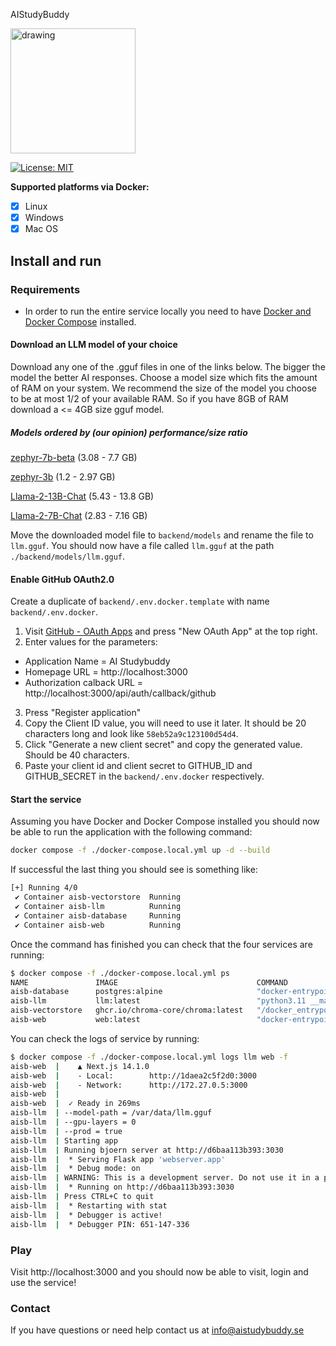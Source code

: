 AIStudyBuddy

<img src="https://raw.githubusercontent.com/knobz12/D0020E-project-course/main/media/2145c09460c44d609f4293cf7c0a1380.png" alt="drawing" width="200"  />

[![License: MIT](https://img.shields.io/badge/license-MIT-blue.svg)](https://opensource.org/licenses/MIT)

**Supported platforms via Docker:**

- [x] Linux
- [x] Windows
- [x] Mac OS

## Install and run

### Requirements

- In order to run the entire service locally you need to have [Docker and Docker Compose](https://www.docker.com/products/docker-desktop/) installed.

#### Download an LLM model of your choice

Download any one of the .gguf files in one of the links below. The bigger the model the better AI responses.
Choose a model size which fits the amount of RAM on your system. We recommend the size of the model you choose to be at most
1/2 of your available RAM. So if you have 8GB of RAM download a <= 4GB size gguf model.

##### Models ordered by (our opinion) performance/size ratio

[zephyr-7b-beta](https://huggingface.co/TheBloke/zephyr-7B-beta-GGUF/tree/main) (3.08 - 7.7 GB)

[zephyr-3b](https://huggingface.co/TheBloke/stablelm-zephyr-3b-GGUF/tree/main) (1.2 - 2.97 GB)

[Llama-2-13B-Chat](https://huggingface.co/TheBloke/Llama-2-13B-chat-GGUF/tree/main) (5.43 - 13.8 GB)

[Llama-2-7B-Chat](https://huggingface.co/TheBloke/Llama-2-7B-Chat-GGUF/tree/main) (2.83 - 7.16 GB)

Move the downloaded model file to `backend/models` and rename the file to `llm.gguf`. You should now have a file called `llm.gguf` at the path `./backend/models/llm.gguf`.

#### Enable GitHub OAuth2.0

Create a duplicate of `backend/.env.docker.template` with name `backend/.env.docker`.

1. Visit [GitHub - OAuth Apps](https://github.com/settings/developers) and press "New OAuth App" at the top right.
2. Enter values for the parameters:

- Application Name = AI Studybuddy
- Homepage URL = http://localhost:3000
- Authorization calback URL = http://localhost:3000/api/auth/callback/github

3. Press "Register application"
4. Copy the Client ID value, you will need to use it later. It should be 20 characters long and look like `58eb52a9c123100d54d4`.
5. Click "Generate a new client secret" and copy the generated value. Should be 40 characters.
6. Paste your client id and client secret to GITHUB_ID and GITHUB_SECRET in the `backend/.env.docker` respectively.

#### Start the service

Assuming you have Docker and Docker Compose installed you should now be able to run the application with the following command:

```bash
docker compose -f ./docker-compose.local.yml up -d --build
```

If successful the last thing you should see is something like:

```bash
[+] Running 4/0
 ✔ Container aisb-vectorstore  Running
 ✔ Container aisb-llm          Running
 ✔ Container aisb-database     Running
 ✔ Container aisb-web          Running
```

Once the command has finished you can check that the four services are running:

```bash
$ docker compose -f ./docker-compose.local.yml ps
NAME               IMAGE                               COMMAND                  SERVICE    CREATED         STATUS         PORTS
aisb-database      postgres:alpine                     "docker-entrypoint.s…"   database   6 seconds ago   Up 5 seconds   0.0.0.0:5432->5432/tcp, :::5432->5432/tcp
aisb-llm           llm:latest                          "python3.11 __main__…"   llm        6 seconds ago   Up 5 seconds   0.0.0.0:3030->3030/tcp, :::3030->3030/tcp
aisb-vectorstore   ghcr.io/chroma-core/chroma:latest   "/docker_entrypoint.…"   chroma     6 seconds ago   Up 5 seconds   0.0.0.0:8000->8000/tcp, :::8000->8000/tcp
aisb-web           web:latest                          "docker-entrypoint.s…"   web        6 seconds ago   Up 5 seconds   0.0.0.0:3000->3000/tcp, :::3000->3000/tcp
```

You can check the logs of service by running:

```bash
$ docker compose -f ./docker-compose.local.yml logs llm web -f
aisb-web  |    ▲ Next.js 14.1.0
aisb-web  |    - Local:        http://1daea2c5f2d0:3000
aisb-web  |    - Network:      http://172.27.0.5:3000
aisb-web  |
aisb-web  |  ✓ Ready in 269ms
aisb-llm  | --model-path = /var/data/llm.gguf
aisb-llm  | --gpu-layers = 0
aisb-llm  | --prod = true
aisb-llm  | Starting app
aisb-llm  | Running bjoern server at http://d6baa113b393:3030
aisb-llm  |  * Serving Flask app 'webserver.app'
aisb-llm  |  * Debug mode: on
aisb-llm  | WARNING: This is a development server. Do not use it in a production deployment. Use a production WSGI server instead.
aisb-llm  |  * Running on http://d6baa113b393:3030
aisb-llm  | Press CTRL+C to quit
aisb-llm  |  * Restarting with stat
aisb-llm  |  * Debugger is active!
aisb-llm  |  * Debugger PIN: 651-147-336
```

### Play

Visit http://localhost:3000 and you should now be able to visit, login and use the service!

### Contact

If you have questions or need help contact us at info@aistudybuddy.se
